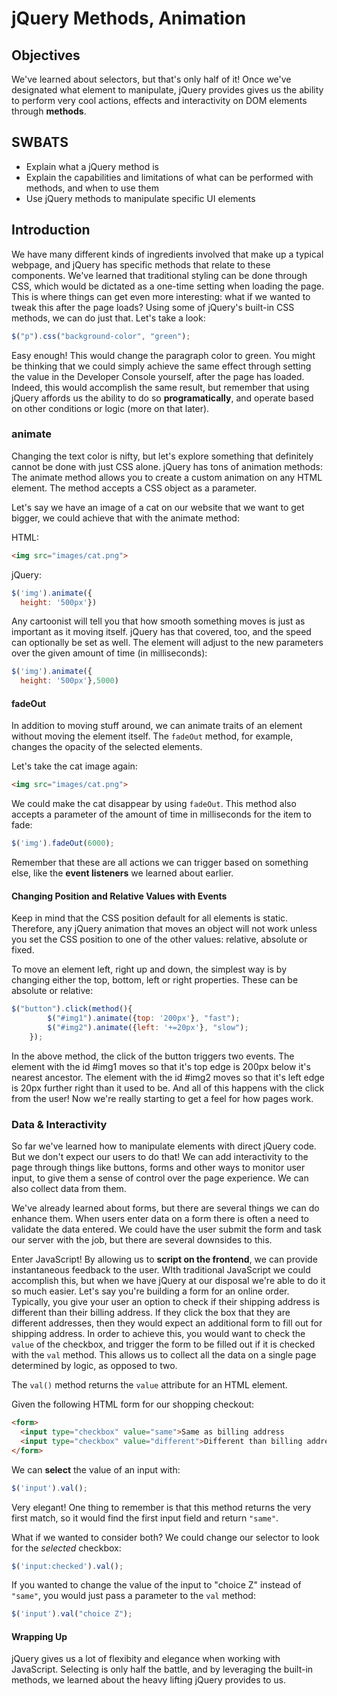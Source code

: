# jQuery Methods, Animation



## Objectives

We've learned about selectors, but that's only half of it! Once we've designated what element to manipulate, jQuery provides gives us the ability to perform very cool actions, effects and interactivity on DOM elements through **methods**.

## SWBATS

+ Explain what a jQuery method is
+ Explain the capabilities and limitations of what can be performed with methods, and when to use them
+ Use jQuery methods to manipulate specific UI elements



## Introduction

We have many different kinds of ingredients involved that make up a typical webpage, and jQuery has specific methods that relate to these components. We've learned that traditional styling can be done through CSS, which would be dictated as a one-time setting when loading the page. This is where things can get even more interesting: what if we wanted to tweak this after the page loads? Using some of jQuery's built-in CSS methods, we can do just that. Let's take a look:

```javascript
$("p").css("background-color", "green");
```



Easy enough! This would change the paragraph color to green. You might be thinking that we could simply achieve the same effect through setting the value in the Developer Console yourself, after the page has loaded. Indeed, this would accomplish the same result, but remember that using jQuery affords us the ability to do so **programatically**, and operate based on other conditions or logic (more on that later).

### animate

Changing the text color is nifty, but let's explore something that definitely cannot be done with just CSS alone. jQuery has tons of animation methods: The animate method allows you to create a custom animation on any HTML element. The method accepts a CSS object as a parameter.

Let's say we have an image of a cat on our website that we want to get bigger, we could achieve that with the animate method:

HTML:

```html
<img src="images/cat.png">
```

jQuery:

```js
$('img').animate({
  height: '500px'})
```

Any cartoonist will tell you that how smooth something moves is just as important as it moving itself. jQuery has that covered, too, and the speed can optionally be set as well. The element will adjust to the new parameters over the given amount of time (in milliseconds):

```js
$('img').animate({
  height: '500px'},5000)
```



#### fadeOut

In addition to moving stuff around, we can animate traits of an element without moving the element itself. The `fadeOut` method, for example, changes the opacity of the selected elements.

Let's take the cat image again:

```html
<img src="images/cat.png">
```

We could make the cat disappear by using `fadeOut`. This method also accepts a parameter of the amount of time in milliseconds for the item to fade:

```js
$('img').fadeOut(6000);
```

Remember that these are all actions we can trigger based on something else, like the **event listeners** we learned about earlier. 

#### Changing Position and Relative Values with Events

Keep in mind that the CSS position default for all elements is static. Therefore, any jQuery animation that moves an object will not work unless you set the CSS position to one of the other values: relative, absolute or fixed.

To move an element left, right up and down, the simplest way is by changing either the top, bottom, left or right properties. These can be absolute or relative:

```js
$("button").click(method(){
        $("#img1").animate({top: '200px'}, "fast");
        $("#img2").animate({left: '+=20px'}, "slow");
    });
```

In the above method, the click of the button triggers two events. The element with the id #img1 moves so that it's top edge is 200px below it's nearest ancestor. The element with the id #img2 moves so that it's left edge is 20px further right than it used to be. And all of this happens with the click from the user! Now we're really starting to get a feel for how pages work.



### Data & Interactivity

So far we've learned how to manipulate elements with direct jQuery code. But we don't expect our users to do that! We can add interactivity to the page through things like buttons, forms and other ways to monitor user input, to give them a sense of control over the page experience. We can also collect data from them.

We've already learned about forms, but there are several things we can do enhance them. When users enter data on a form there is often a need to validate the data entered. We could have the user submit the form and task our server with the job, but there are several downsides to this.

Enter JavaScript! By allowing us to **script on the frontend**, we can provide instantaneous feedback to the user. WIth traditional JavaScript we could accomplish this, but when we have jQuery at our disposal we're able to do it so much easier. Let's say you're building a form for an online order. Typically, you give your user an option to check if their shipping address is different than their billing address. If they click the box that they are different addresses, then they would expect an additional form to fill out for shipping address. In order to achieve this, you would want to check the `value` of the checkbox, and trigger the form to be filled out if it is checked with the `val` method. This allows us to collect all the data on a single page determined by logic, as opposed to two. 

The `val()` method returns the `value` attribute for an HTML element. 

Given the following HTML form for our shopping checkout:

```html
<form>
  <input type="checkbox" value="same">Same as billing address
  <input type="checkbox" value="different">Different than billing address
</form>
```

We can **select** the value of an input with:
```js
$('input').val();
```

Very elegant! One thing to remember is that this method returns the very first match, so it would find the first input field and return `"same"`. 

What if we wanted to consider both? We could change our selector to look for the *selected* checkbox:

```js
$('input:checked').val();
```

If you wanted to change the value of the input to "choice Z" instead of `"same"`, you would just pass a parameter to the `val` method:

```js
$('input').val("choice Z");
```



#### Wrapping Up

jQuery gives us a lot of flexibity and elegance when working with JavaScript. Selecting is only half the battle, and by leveraging the built-in methods, we learned about the heavy lifting jQuery provides to us.
